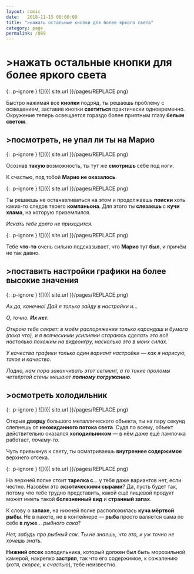```yaml
---
layout: comic
date:   2018-11-15 00:00:00 
title: ">нажать остальные кнопки для более яркого света"
category: page
permalink: /089
---
```

# >нажать остальные кнопки для более яркого света

{: .p-ignore }
![]({{ site.url }}/pages/REPLACE.png)

Быстро нажимая все <strong>кнопки </strong>подряд, ты решаешь проблему с освещением, заставив кнопки <strong>светиться </strong>практически одновременно. Окружение теперь освещается гораздо более приятным глазу <strong>белым светом</strong>.

## >посмотреть, не упал ли ты на Марио

{: .p-ignore }
![]({{ site.url }}/pages/REPLACE.png)

Осознав <strong>такую </strong>возможность, ты тут же <strong>смотришь </strong>себе под ноги.

К счастью, под тобой <strong>Марио не оказалось</strong>.

{: .p-ignore }
![]({{ site.url }}/pages/REPLACE.png)

Ты решаешь не останавливаться на этом и продолжаешь <strong>поиски </strong>хоть каких-то следов твоего <strong>компаньона</strong>. Для этого ты <strong>слезаешь </strong>с <strong>кучи хлама</strong>, на которую приземлился.

<em>Искать тебе долго не приходится.</em>

{: .p-ignore }
![]({{ site.url }}/pages/REPLACE.png)

Тебе <strong>что-то</strong> очень сильно подсказывает, что <strong>Марио </strong>тут <strong>был</strong>, и причём не так давно.

## >поставить настройки графики на более высокие значения

{: .p-ignore }
![]({{ site.url }}/pages/REPLACE.png)

<em>Ах да, конечно! Дай я только зайду в настройки и…</em>

<em>О, точно. <strong>Их нет</strong>. </em>

<em>Открою тебе секрет: в моём распоряжении только карандаш и бумага (пока что), и я всяческими усилиями стараюсь сделать это всё настолько похожим на видеоигру, насколько это в моих силах.</em>

<em>У качества графики только один вариант настройки — как я нарисую, такое и качество.</em>

<em>Ладно, нам пора заканчивать этот сегмент, а то такие проломы четвёртой стены мешают <strong>полному погружению</strong>.</em>

## >осмотреть холодильник

{: .p-ignore }
![]({{ site.url }}/pages/REPLACE.png)

Открыв <strong>дверцу </strong>большого металлического объекта, ты на пару секунд слепнешь от <strong>неожиданного потока света</strong>. Судя по всему, объект действительно оказался <strong>холодильником </strong>— в нём даже ещё лампочка работает, <em>почему-то</em>.

Чуть привыкнув к свету, ты осматриваешь <strong>внутреннее содержимое</strong> верхнего отсека.

{: .p-ignore }
![]({{ site.url }}/pages/REPLACE.png)

На верхней полке стоит <strong>тарелка с</strong>… у тебя даже вариантов нет, если честно. Назовём это <strong>экзотическими сырами</strong>? Да, пусть будет так, потому что тебе трудно представить, какой ещё пищевой продукт может иметь такой <strong>болезненный вид</strong> и <strong>странный запах</strong>.

К слову о <strong>запахе</strong>, на нижней полке расположилась <strong>куча мёртвой рыбы</strong>. Не в пакете, не в контейнере — <strong>рыба </strong>просто валяется сама по себе <strong>в луже</strong>… <em>рыбного сока</em>?

<em>Нет, забудь про рыбный сок. Ты не знаешь, что это, и уж точно не хочешь знать.</em>

<strong>Нижний отсек</strong> холодильника, который должен был быть морозильной камерой, накрепко <strong>застрял</strong>, так что его содержимое, к сожалению (<em>хотя, скорее, к счастью</em>), тебе неизвестно.
